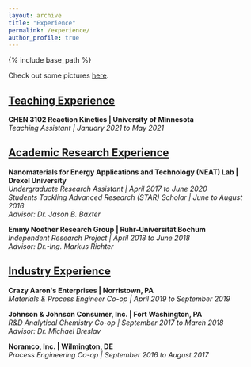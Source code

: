 ```yaml
---
layout: archive
title: "Experience"
permalink: /experience/
author_profile: true
---
```

{% include base_path %}

Check out some pictures [here](https://www.canva.com/design/DAEBa0tlGdA/Zpd2dRbug81jhHJTt66KbQ/view?website#2).

## [Teaching Experience](https://kristine-loh.github.io/teaching/)

**CHEN 3102 Reaction Kinetics | University of Minnesota**<br/>
*Teaching Assistant | January 2021 to May 2021*<br/>

## [Academic Research Experience](https://kristine-loh.github.io/research/)

**Nanomaterials for Energy Applications and Technology (NEAT) Lab | Drexel University**<br/>
*Undergraduate Research Assistant | April 2017 to June 2020<br/>
Students Tackling Advanced Research (STAR) Scholar | June to August 2016<br/>
Advisor: Dr. Jason B. Baxter*

**Emmy Noether Research Group | Ruhr-Universität Bochum**<br/>
*Independent Research Project | April 2018 to June 2018<br/>
Advisor: Dr.-Ing. Markus Richter*


## [Industry Experience](https://kristine-loh.github.io/industry/)

**Crazy Aaron's Enterprises | Norristown, PA**<br/>
*Materials & Process Engineer Co-op | April 2019 to September 2019* <br/>

**Johnson & Johnson Consumer, Inc. | Fort Washington, PA**<br/>
*R&D Analytical Chemistry Co-op | September 2017 to March 2018*<br/>
*Advisor: Dr. Michael Breslav*<br/>

**Noramco, Inc. | Wilmington, DE**<br/>
*Process Engineering Co-op | September 2016 to August 2017*<br/>


